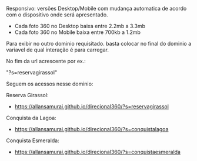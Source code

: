 Responsivo: versões Desktop/Mobile com mudança automatica de acordo com o dispositivo onde será apresentado.

* Cada foto 360 no Desktop baixa entre 2.2mb a 3.3mb
* Cada foto 360 no Mobile baixa entre 700kb a 1.2mb

Para exibir no outro dominio requisitado. basta colocar no final do dominio a variavel de qual interação é para carregar.

No fim da url acrescente por ex.: 

"?s=reservagirassol"

Seguem os acessos nesse dominio:

Reserva Girassol: 
* https://allansamurai.github.io/direcional360/?s=reservagirassol

Conquista da Lagoa:
* https://allansamurai.github.io/direcional360/?s=conquistalagoa

Conquista Esmeralda:
* https://allansamurai.github.io/direcional360/?s=conquistaesmeralda